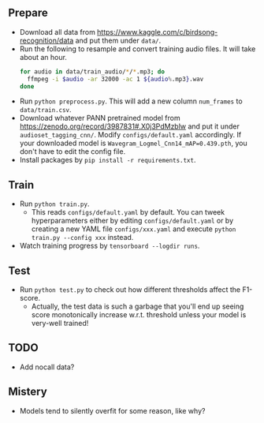 ## Prepare
* Download all data from https://www.kaggle.com/c/birdsong-recognition/data and put them under `data/`.
* Run the following to resample and convert training audio files. It will take about an hour.
  ```bash
  for audio in data/train_audio/*/*.mp3; do
    ffmpeg -i $audio -ar 32000 -ac 1 ${audio%.mp3}.wav
  done
  ```
* Run ```python preprocess.py```. This will add a new column ```num_frames``` to ```data/train.csv```.
* Download whatever PANN pretrained model from https://zenodo.org/record/3987831#.X0j3PdMzblw and put it under `audioset_tagging_cnn/`. Modify `configs/default.yaml` accordingly. If your downloaded model is `Wavegram_Logmel_Cnn14_mAP=0.439.pth`, you don't have to edit the config file.
* Install packages by ```pip install -r requirements.txt```.

## Train
* Run ```python train.py```.
  * This reads ```configs/default.yaml``` by default. You can tweek hyperparameters either by editing ```configs/default.yaml``` or by creating a new YAML file ```configs/xxx.yaml``` and execute ```python train.py --config xxx``` instead.
* Watch training progress by ```tensorboard --logdir runs```.

## Test
* Run ```python test.py``` to check out how different thresholds affect the F1-score.
  * Actually, the test data is such a garbage that you'll end up seeing score monotonically increase w.r.t. threshold unless your model is very-well trained!

## TODO
* Add nocall data?

## Mistery
* Models tend to silently overfit for some reason, like why?
